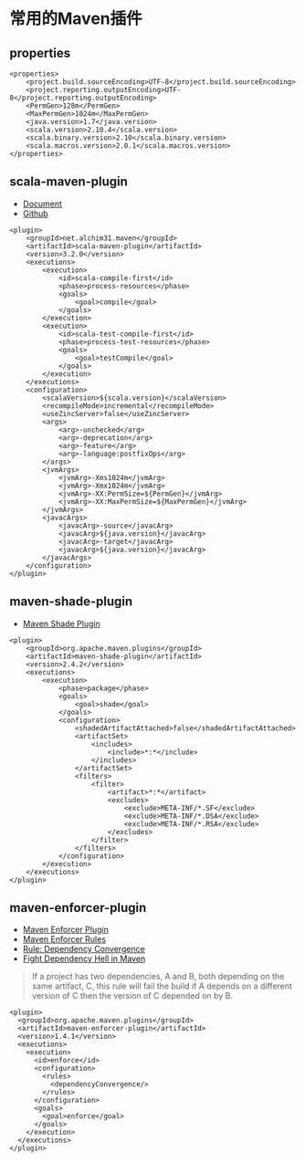 # 常用的Maven插件

##  properties
```
<properties>
    <project.build.sourceEncoding>UTF-8</project.build.sourceEncoding>
    <project.reporting.outputEncoding>UTF-8</project.reporting.outputEncoding>
    <PermGen>128m</PermGen>
    <MaxPermGen>1024m</MaxPermGen>
    <java.version>1.7</java.version>
    <scala.version>2.10.4</scala.version>
    <scala.binary.version>2.10</scala.binary.version>
    <scala.macros.version>2.0.1</scala.macros.version>
</properties>
```

## scala-maven-plugin
- [Document](http://davidb.github.io/scala-maven-plugin/)
- [Github](https://github.com/davidB/scala-maven-plugin)

```
<plugin>
    <groupId>net.alchim31.maven</groupId>
    <artifactId>scala-maven-plugin</artifactId>
    <version>3.2.0</version>
    <executions>
        <execution>
            <id>scala-compile-first</id>
            <phase>process-resources</phase>
            <goals>
                <goal>compile</goal>
            </goals>
        </execution>
        <execution>
            <id>scala-test-compile-first</id>
            <phase>process-test-resources</phase>
            <goals>
                <goal>testCompile</goal>
            </goals>
        </execution>
    </executions>
    <configuration>
        <scalaVersion>${scala.version}</scalaVersion>
        <recompileMode>incremental</recompileMode>
        <useZincServer>false</useZincServer>
        <args>
            <arg>-unchecked</arg>
            <arg>-deprecation</arg>
            <arg>-feature</arg>
            <arg>-language:postfixOps</arg>
        </args>
        <jvmArgs>
            <jvmArg>-Xms1024m</jvmArg>
            <jvmArg>-Xmx1024m</jvmArg>
            <jvmArg>-XX:PermSize=${PermGen}</jvmArg>
            <jvmArg>-XX:MaxPermSize=${MaxPermGen}</jvmArg>
        </jvmArgs>
        <javacArgs>
            <javacArg>-source</javacArg>
            <javacArg>${java.version}</javacArg>
            <javacArg>-target</javacArg>
            <javacArg>${java.version}</javacArg>
        </javacArgs>
    </configuration>
</plugin>
```

## maven-shade-plugin
- [Maven Shade Plugin](https://maven.apache.org/plugins/maven-shade-plugin/)

```
<plugin>
    <groupId>org.apache.maven.plugins</groupId>
    <artifactId>maven-shade-plugin</artifactId>
    <version>2.4.2</version>
    <executions>
        <execution>
            <phase>package</phase>
            <goals>
                <goal>shade</goal>
            </goals>
            <configuration>
                <shadedArtifactAttached>false</shadedArtifactAttached>
                <artifactSet>
                    <includes>
                        <include>*:*</include>
                    </includes>
                </artifactSet>
                <filters>
                    <filter>
                        <artifact>*:*</artifact>
                        <excludes>
                            <exclude>META-INF/*.SF</exclude>
                            <exclude>META-INF/*.DSA</exclude>
                            <exclude>META-INF/*.RSA</exclude>
                        </excludes>
                    </filter>
                </filters>
            </configuration>
        </execution>
    </executions>
</plugin>
```


## maven-enforcer-plugin
- [Maven Enforcer Plugin](http://maven.apache.org/enforcer/maven-enforcer-plugin/)
- [Maven Enforcer Rules](http://maven.apache.org/enforcer/enforcer-rules/)
- [Rule: Dependency Convergence](http://maven.apache.org/enforcer/enforcer-rules/dependencyConvergence.html)
- [Fight Dependency Hell in Maven](http://cupofjava.de/blog/2013/02/01/fight-dependency-hell-in-maven/)

> If a project has two dependencies, A and B, both depending on the same artifact, C, this rule will fail the build if A depends on a different version of C then the version of C depended on by B.

```
<plugin>
  <groupId>org.apache.maven.plugins</groupId>
  <artifactId>maven-enforcer-plugin</artifactId>
  <version>1.4.1</version>
  <executions>
    <execution>
      <id>enforce</id>
      <configuration>
        <rules>
          <dependencyConvergence/>
        </rules>
      </configuration>
      <goals>
        <goal>enforce</goal>
      </goals>
    </execution>
  </executions>
</plugin>
```
